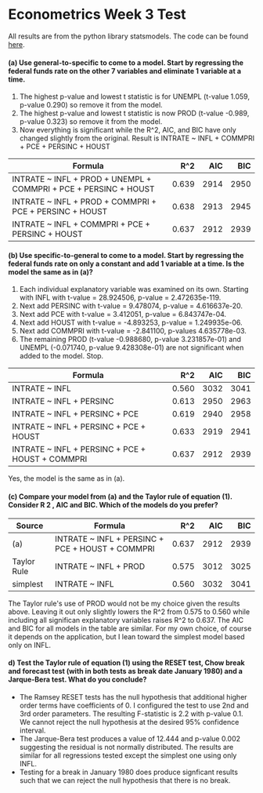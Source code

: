 # Econometrics Week 3 Test
All results are from the python library statsmodels. The code can be found [here](test_exer_3.py).

#### (a)  Use general-to-specific to come to a model.  Start by regressing the federal funds rate on the other 7 variables and eliminate 1 variable at a time.
1. The highest p-value and lowest t statistic is for UNEMPL (t-value 1.059, p-value 0.290) so remove it from the model.
2. The highest p-value and lowest t statistic is now PROD (t-value -0.989, p-value 0.323) so remove it from the model.
3. Now everything is significant while the R^2, AIC, and BIC have only changed slightly from the original. Result is INTRATE ~ INFL + COMMPRI + PCE + PERSINC + HOUST

Formula | R^2 | AIC | BIC
---     | --: | --: | --:
INTRATE ~ INFL + PROD + UNEMPL + COMMPRI + PCE + PERSINC + HOUST | 0.639 | 2914 | 2950
INTRATE ~ INFL + PROD + COMMPRI + PCE + PERSINC + HOUST | 0.638 | 2913 | 2945
INTRATE ~ INFL + COMMPRI + PCE + PERSINC + HOUST | 0.637 | 2912 | 2939

#### (b)  Use specific-to-general to come to a model.  Start by regressing the federal funds rate on only a constant and add 1 variable at a time.  Is the model the same as in (a)?
1. Each individual explanatory variable was examined on its own. Starting with INFL with t-value = 28.924506, p-value = 2.472635e-119.
2. Next add PERSINC with t-value = 9.478074, p-value = 4.616637e-20.
3. Next add PCE with t-value = 3.412051, p-value = 6.843747e-04.
4. Next add HOUST with t-value = -4.893253, p-value = 1.249935e-06.
5. Next add COMMPRI with t-value = -2.841100, p-values 4.635778e-03.
6. The remaining PROD (t-value -0.988680, p-value 3.231857e-01) and UNEMPL (-0.071740, p-value 9.428308e-01) are not significant when added to the model. Stop.

Formula | R^2 | AIC | BIC
---     | --: | --: | --:
INTRATE ~ INFL | 0.560 | 3032 | 3041
INTRATE ~ INFL + PERSINC | 0.613 | 2950 | 2963
INTRATE ~ INFL + PERSINC + PCE | 0.619 | 2940 | 2958
INTRATE ~ INFL + PERSINC + PCE + HOUST | 0.633 | 2919 | 2941
INTRATE ~ INFL + PERSINC + PCE + HOUST + COMMPRI | 0.637 | 2912 | 2939

Yes, the model is the same as in (a).

#### (c)  Compare  your  model  from  (a)  and  the  Taylor  rule  of  equation  (1).  Consider R 2 ,  AIC  and  BIC.  Which  of  the models do you prefer?

Source | Formula | R^2 | AIC | BIC
---    | ---     | --: | --: | --:
(a) | INTRATE ~ INFL + PERSINC + PCE + HOUST + COMMPRI | 0.637 | 2912 | 2939
Taylor Rule | INTRATE ~ INFL + PROD | 0.575 | 3012 | 3025
simplest | INTRATE ~ INFL | 0.560 | 3032 | 3041

The Taylor rule's use of PROD would not be my choice given the results above. Leaving it out only slightly lowers the R^2 from 0.575 to 0.560 while including all significan explanatory variables raises R^2 to 0.637. The AIC and BIC for all models in the table are similar. For my own choice, of course it depends on the application, but I lean toward the simplest model based only on INFL.

#### d)  Test the Taylor rule of equation (1) using the RESET test, Chow break and forecast test (with in both tests as break date January 1980) and a Jarque-Bera test.  What do you conclude?
* The Ramsey RESET tests has the null hypothesis that additional higher order terms have coefficients of 0. I configured the test to use 2nd and 3rd order parameters. The resulting F-statistic is 2.2 with p-value 0.1. We cannot reject the null hypothesis at the desired 95% confidence interval.
* The Jarque-Bera test produces a value of 12.444 and p-value 0.002 suggesting the residual is not normally distributed. The results are similar for all regressions tested except the simplest one using only INFL.
* Testing for a break in January 1980 does produce signficant results such that we can reject the null hypothesis that there is no break.
